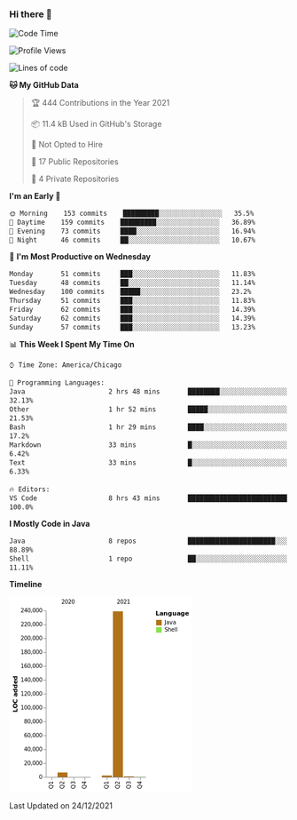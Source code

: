### Hi there 👋


<!--START_SECTION:waka-->
![Code Time](http://img.shields.io/badge/Code%20Time-1%2C879%20hrs%2041%20mins-blue)

![Profile Views](http://img.shields.io/badge/Profile%20Views-0-blue)

![Lines of code](https://img.shields.io/badge/From%20Hello%20World%20I%27ve%20Written-249%20Thousand%20lines%20of%20code-blue)

**🐱 My GitHub Data** 

> 🏆 444 Contributions in the Year 2021
 > 
> 📦 11.4 kB Used in GitHub's Storage 
 > 
> 🚫 Not Opted to Hire
 > 
> 📜 17 Public Repositories 
 > 
> 🔑 4 Private Repositories  
 > 
**I'm an Early 🐤** 

```text
🌞 Morning    153 commits    █████████░░░░░░░░░░░░░░░░   35.5% 
🌆 Daytime    159 commits    █████████░░░░░░░░░░░░░░░░   36.89% 
🌃 Evening    73 commits     ████░░░░░░░░░░░░░░░░░░░░░   16.94% 
🌙 Night      46 commits     ██░░░░░░░░░░░░░░░░░░░░░░░   10.67%

```
📅 **I'm Most Productive on Wednesday** 

```text
Monday       51 commits     ███░░░░░░░░░░░░░░░░░░░░░░   11.83% 
Tuesday      48 commits     ██░░░░░░░░░░░░░░░░░░░░░░░   11.14% 
Wednesday    100 commits    █████░░░░░░░░░░░░░░░░░░░░   23.2% 
Thursday     51 commits     ███░░░░░░░░░░░░░░░░░░░░░░   11.83% 
Friday       62 commits     ███░░░░░░░░░░░░░░░░░░░░░░   14.39% 
Saturday     62 commits     ███░░░░░░░░░░░░░░░░░░░░░░   14.39% 
Sunday       57 commits     ███░░░░░░░░░░░░░░░░░░░░░░   13.23%

```


📊 **This Week I Spent My Time On** 

```text
⌚︎ Time Zone: America/Chicago

💬 Programming Languages: 
Java                     2 hrs 48 mins       ████████░░░░░░░░░░░░░░░░░   32.13% 
Other                    1 hr 52 mins        █████░░░░░░░░░░░░░░░░░░░░   21.53% 
Bash                     1 hr 29 mins        ████░░░░░░░░░░░░░░░░░░░░░   17.2% 
Markdown                 33 mins             █░░░░░░░░░░░░░░░░░░░░░░░░   6.42% 
Text                     33 mins             █░░░░░░░░░░░░░░░░░░░░░░░░   6.33%

🔥 Editors: 
VS Code                  8 hrs 43 mins       █████████████████████████   100.0%

```

**I Mostly Code in Java** 

```text
Java                     8 repos             ██████████████████████░░░   88.89% 
Shell                    1 repo              ██░░░░░░░░░░░░░░░░░░░░░░░   11.11%

```


**Timeline**

![Chart not found](https://raw.githubusercontent.com/powercasgamer/powercasgamer/master/charts/bar_graph.png) 


 Last Updated on 24/12/2021
<!--END_SECTION:waka-->
